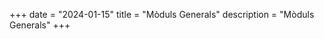+++
date        = "2024-01-15"
title       = "Mòduls Generals"
description = "Mòduls Generals"
+++



